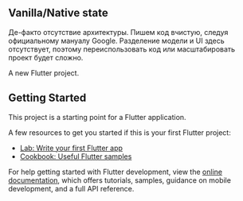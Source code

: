 ## Vanilla/Native state
Де-факто отсутствие архитектуры. Пишем код вчистую, следуя официальному мануалу Google. Разделение модели и UI здесь отсутствует, поэтому переиспользовать код или масштабировать проект будет сложно.

A new Flutter project.

## Getting Started

This project is a starting point for a Flutter application.

A few resources to get you started if this is your first Flutter project:

- [Lab: Write your first Flutter app](https://docs.flutter.dev/get-started/codelab)
- [Cookbook: Useful Flutter samples](https://docs.flutter.dev/cookbook)

For help getting started with Flutter development, view the
[online documentation](https://docs.flutter.dev/), which offers tutorials,
samples, guidance on mobile development, and a full API reference.

